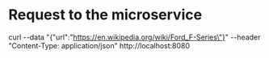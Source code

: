 # Request to the microservice

curl --data "{\"url\":\"https://en.wikipedia.org/wiki/Ford_F-Series\"}" --header "Content-Type: application/json" http://localhost:8080



